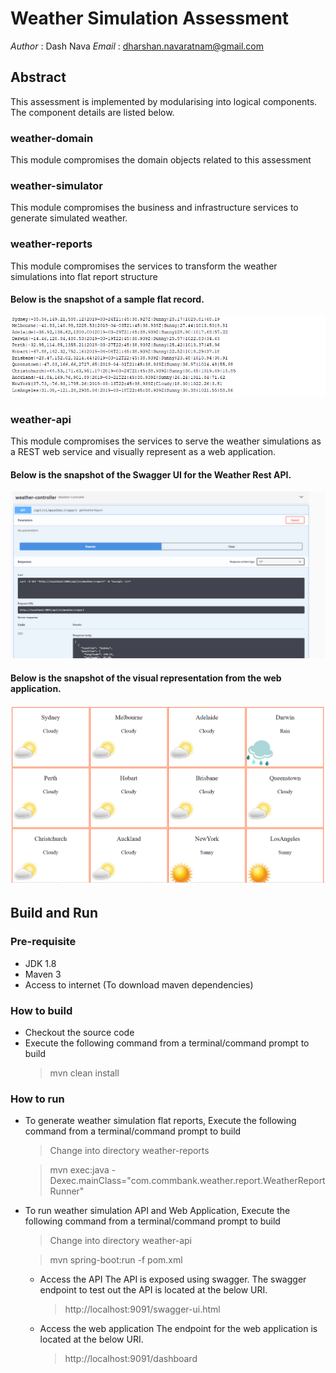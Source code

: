 # Weather Simulation Assessment
*Author* : Dash Nava
*Email*  : dharshan.navaratnam@gmail.com

## Abstract
This assessment is implemented by modularising into logical components. The component details are listed below.
### weather-domain
This module compromises the domain objects related to this assessment
### weather-simulator
This module compromises the business and infrastructure services to generate simulated weather.
### weather-reports
This module compromises the services to transform the weather simulations into flat report structure

#### Below is the snapshot of a sample flat record.

![Flat Weather Report](guide/FlatReport.PNG)
### weather-api
This module compromises the services to serve the weather simulations as a REST web service and visually represent as a web application.

#### Below is the snapshot of the Swagger UI for the Weather Rest API.

![Flat Weather Report](guide/REST%20API.PNG)

#### Below is the snapshot of the visual representation from the web application.

![Flat Weather Report](guide/Visual%20Representation.PNG)
## Build and Run
### Pre-requisite
* JDK 1.8
* Maven 3
* Access to internet (To download maven dependencies)
### How to build
* Checkout the source code
* Execute the following command from a terminal/command prompt to build
  > mvn clean install
### How to run
* To generate weather simulation flat reports, Execute the following command from a terminal/command prompt to build
  > Change into directory weather-reports
  
  > mvn exec:java -Dexec.mainClass="com.commbank.weather.report.WeatherReportRunner"
* To run weather simulation API and Web Application, Execute the following command from a terminal/command prompt to build
  > Change into directory weather-api
  
  > mvn spring-boot:run -f pom.xml
  
  * Access the API
    The API is exposed using swagger. The swagger endpoint to test out the API is located at the below URI.
    > http://localhost:9091/swagger-ui.html
    
  * Access the web application
    The endpoint for the web application is located at the below URI.
    > http://localhost:9091/dashboard